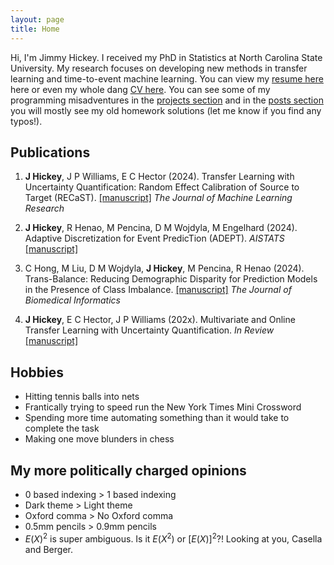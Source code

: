 ```yaml
---
layout: page
title: Home
---
```


Hi, I'm Jimmy Hickey. I received my PhD in Statistics at North Carolina State University. My research focuses on developing new methods in transfer learning and time-to-event machine learning. You can view my <a href="/files/Jimmy_Hickey_resume.pdf" target="_blank">resume here</a> here or even my whole dang <a href="/files/Jimmy_Hickey_CV.pdf" target="_blank">CV here</a>.
You can see some of my programming misadventures in the [projects section](projects) and in the [posts section](posts/post_archive) you will mostly see my old homework solutions (let me know if you find any typos!). 


## Publications
1. **J Hickey**, J P Williams, E C Hector (2024). Transfer Learning with Uncertainty Quantification: Random Effect Calibration of Source to Target (RECaST). [[manuscript]](https://www.jmlr.org/papers/v25/22-1369.html) _The Journal of Machine Learning Research_

2. **J Hickey**, R Henao, M Pencina, D M Wojdyla, M Engelhard (2024). Adaptive Discretization for Event PredicTion (ADEPT). _AISTATS_ [[manuscript]](https://proceedings.mlr.press/v238/hickey24a.html)
 
3. C Hong, M Liu, D M Wojdyla, **J Hickey**, M Pencina, R Henao (2024). Trans-Balance: Reducing Demographic Disparity for Prediction Models in the Presence of Class Imbalance. [[manuscript]](https://www.sciencedirect.com/science/article/abs/pii/S1532046423002538?via%3Dihub) _The Journal of Biomedical Informatics_

4. **J Hickey**, E C Hector, J P Williams (202x). Multivariate and Online Transfer Learning with Uncertainty Quantification. _In Review_ [[manuscript]](https://arxiv.org/abs/2411.12555)


## Hobbies
* Hitting tennis balls into nets
* Frantically trying to speed run the New York Times Mini Crossword
* Spending more time automating something than it would take to complete the task
* Making one move blunders in chess

## My more politically charged opinions
* 0 based indexing > 1 based indexing
* Dark theme > Light theme
* Oxford comma > No Oxford comma
* 0.5mm pencils > 0.9mm pencils
* $E(X)^2$ is super ambiguous. Is it $E(X^2)$ or $[E(X)]^2$?! Looking at you, Casella and Berger.
